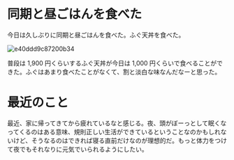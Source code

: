 # 同期と昼ごはんを食べた
今日は久しぶりに同期と昼ごはんを食べた。ふぐ天丼を食べた。

![e40ddd9c87200b34](https://noraworld.github.io/box-bulbasaur/2019/05/e40ddd9c87200b34.jpg)

普段は 1,900 円くらいするふぐ天丼が今日は 1,000 円くらいで食べることができた。ふぐはあまり食べたことがなくて、割と淡白な味なんだなーと思った。

# 最近のこと
最近、家に帰ってきてから疲れているなと感じる。夜、頭がぼーっとして眠くなってくるのはある意味、規則正しい生活ができているということなのかもしれないけど、そうなるのはできれば寝る直前だけなのが理想的だ。もっと体力をつけて夜でもそれなりに元気でいられるようにしたい。
